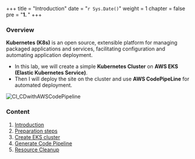 +++
title = "Introduction"
date = "`r Sys.Date()`"
weight = 1
chapter = false
pre = "<b>1. </b>"
+++


### Overview

**Kubernetes (K8s)** is an open source, extensible platform for managing packaged applications and services, facilitating configuration and automating application deployment.

   - In this lab, we will create a simple **Kubernetes Cluster** on **AWS EKS (Elastic Kubernetes Service)**.
   - Then I will deploy the site on the cluster and use **AWS CodePipeLine** for automated deployment.

![CI_CDwithAWSCodePipeline](../images/1-introduction/CI_CDwithAWSCodePipeline.png?width=90pc)

### Content
  1. [Introduction](1-Introduction/)
  2. [Preparation steps](2-Preparation-steps/)
  3. [Create EKS cluster](3-Create-EKS-cluster/)
  4. [Generate Code Pipeline](4-Generate-Code-Pipeline/)
  5. [Resource Cleanup](5-Clean-up-resources/)